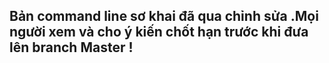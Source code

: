 ## Bản command line sơ khai đã qua chỉnh sửa .Mọi người xem và cho ý kiến chốt hạn trước khi đưa lên branch Master !